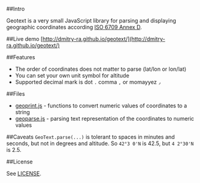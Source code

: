 ##Intro

Geotext is a very small JavaScript library for parsing and displaying geographic coordinates according [ISO 6709 Annex D](http://en.wikipedia.org/wiki/ISO_6709 "http://en.wikipedia.org/wiki/ISO_6709").

##Live demo
[http://dmitry-ra.github.io/geotext/](http://dmitry-ra.github.io/geotext/)

##Features
 - The order of coordinates does not matter to parse (lat/lon or lon/lat)
 - You can set your own unit symbol for altitude
 - Supported decimal mark is dot `.` comma `,` or momayyez `٫`

##Files

- [geoprint.js](https://github.com/dmitry-ra/geotext/blob/master/geoprint.js) - functions to convert numeric values of coordinates to a string
- [geoparse.js](https://github.com/dmitry-ra/geotext/blob/master/geoparse.js) - parsing text representation of the coordinates to numeric values

##Caveats
`GeoText.parse(...)` is tolerant to spaces in minutes and seconds, but not in degrees and altitude. So `42°3 0'N` is 42.5, but `4 2°30'N` is 2.5.

##License

See [LICENSE](https://github.com/dmitry-ra/geotext/blob/master/LICENSE).


